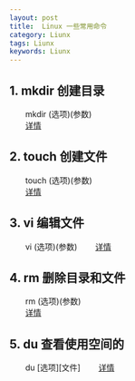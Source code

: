 ```yaml
---
layout: post
title:  Linux 一些常用命令
category: Liunx
tags: Liunx
keywords: Liunx
---
```


## 1. mkdir 创建目录
　　mkdir (选项)(参数)   
　　[详情](http://man.linuxde.net/mkdir)

## 2. touch 创建文件
　　touch (选项)(参数)  
　　[详情](http://man.linuxde.net/touch)

## 3. vi 编辑文件
　　vi (选项)(参数)
　　[详情](http://man.linuxde.net/vi)

## 4. rm 删除目录和文件
　　rm (选项)(参数)  
　　[详情](http://man.linuxde.net/rm)

## 5. du 查看使用空间的
　　du [选项][文件]
　　[详情](http://man.linuxde.net/du)



